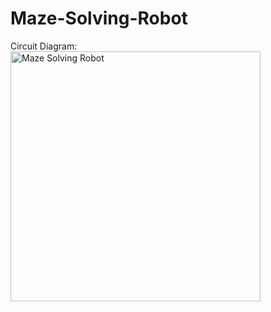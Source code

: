 # Maze-Solving-Robot

Circuit Diagram:
<img src="images/Maze Solving Robot.png" alt="Maze Solving Robot" width="400">
